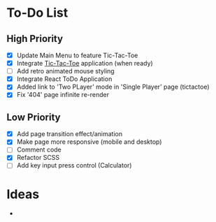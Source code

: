 # To-Do List

## High Priority

- [x] Update Main Menu to feature Tic-Tac-Toe
- [x] Integrate [Tic-Tac-Toe](https://github.com/SMelidoni/react-tictactoe-app) application (when ready)
- [ ] Add retro animated mouse styling
- [x] Integrate React ToDo Application
- [x] Added link to 'Two PLayer' mode in 'Single Player' page (tictactoe)
- [x] Fix '404' page infinite re-render

## Low Priority

- [x] Add page transition effect/animation
- [x] Make page more responsive (mobile and desktop)
- [ ] Comment code
- [x] Refactor SCSS
- [ ] Add key input press control (Calculator)

# Ideas

-
